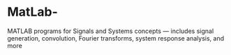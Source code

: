 # MatLab-
MATLAB programs for Signals and Systems concepts — includes signal generation, convolution, Fourier transforms, system response analysis, and more
